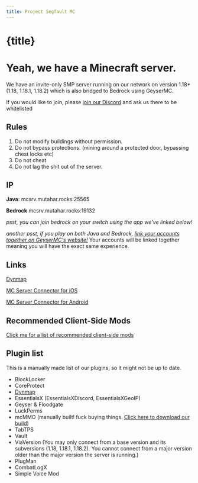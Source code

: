 ```yaml
---
title: Project Segfault MC
---
```

# {title}

# Yeah, we have a Minecraft server.
We have an invite-only SMP server running on our network on version 1.18* (1.18, 1.18.1, 1.18.2) which is also bridged to Bedrock using GeyserMC.

If you would like to join, please [join our Discord](https://discord.gg/26EG7fFtfS) and ask us there to be whitelisted

## Rules
1. Do not modify buildings without permission.
2. Do not bypass protections. (mining around a protected door, bypassing chest locks etc)
3. Do not cheat
4. Do not lag the shit out of the server.

## IP
**Java**: mcsrv.mutahar.rocks:25565

**Bedrock** mcsrv.mutahar.rocks:19132

*psst, you can join bedrock on your switch using the app we've linked below!*

*another psst, if you play on both Java and Bedrock, [link your accounts together on GeyserMC's website!](https://link.geysermc.org)* Your accounts will be linked together meaning you will have the exact same experience.

## Links
[Dynmap](https://mcmap.mutahar.rocks)

[MC Server Connector for iOS](https://apps.apple.com/us/app/mc-server-connector/id1548251304)

[MC Server Connector for Android](https://play.google.com/store/apps/details?id=com.smokiem.mcserverconnector&hl=no&gl=US)

## Recommended Client-Side Mods
[Click me for a list of recommended client-side mods](minecraft_recommendedcsmods)

## Plugin list
This is a manually made list of our plugins, so it might not be up to date.
- BlockLocker
- CoreProtect
- [Dynmap](https://mcsrv.mutahar.rocks)
- EssentialsX (EssentialsXDiscord, EssentialsXGeoIP)
- Geyser & Floodgate
- LuckPerms
- mcMMO (manually built! fuck buying things. [Click here to download our build](https://cloud.mutahar.rocks/s/YP5pP6G45HePcs9))
- TabTPS
- Vault
- ViaVersion (You may only connect from a base version and its subversions (1.18, 1.18.1, 1.18.2). You cannot connect from a major version older than the major version the server is running.)
- PlugMan
- CombatLogX
- Simple Voice Mod